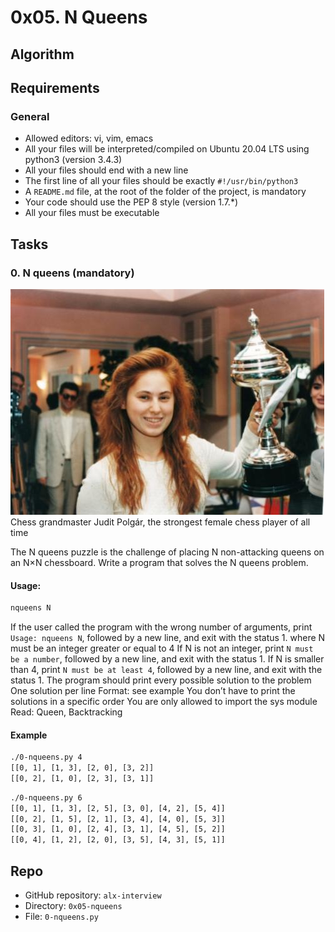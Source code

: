 # 0x05. N Queens

## Algorithm

## Requirements

### General
- Allowed editors: vi, vim, emacs
- All your files will be interpreted/compiled on Ubuntu 20.04 LTS using python3 (version 3.4.3)
- All your files should end with a new line
- The first line of all your files should be exactly `#!/usr/bin/python3`
- A `README.md` file, at the root of the folder of the project, is mandatory
- Your code should use the PEP 8 style (version 1.7.*)
- All your files must be executable

## Tasks

### 0. N queens (mandatory)

![judit](Judit-photo1_602x433.jpg)
Chess grandmaster Judit Polgár, the strongest female chess player of all time

The N queens puzzle is the challenge of placing N non-attacking queens on an N×N chessboard. Write a program that solves the N queens problem.

#### Usage: 
```bash
nqueens N
```
If the user called the program with the wrong number of arguments, print `Usage: nqueens N`, followed by a new line, and exit with the status 1.
where N must be an integer greater or equal to 4
If N is not an integer, print `N must be a number`, followed by a new line, and exit with the status 1.
If N is smaller than 4, print `N must be at least 4`, followed by a new line, and exit with the status 1.
The program should print every possible solution to the problem
One solution per line
Format: see example
You don’t have to print the solutions in a specific order
You are only allowed to import the sys module
Read: Queen, Backtracking

#### Example
```bash
./0-nqueens.py 4
[[0, 1], [1, 3], [2, 0], [3, 2]]
[[0, 2], [1, 0], [2, 3], [3, 1]]
```
```bash
./0-nqueens.py 6
[[0, 1], [1, 3], [2, 5], [3, 0], [4, 2], [5, 4]]
[[0, 2], [1, 5], [2, 1], [3, 4], [4, 0], [5, 3]]
[[0, 3], [1, 0], [2, 4], [3, 1], [4, 5], [5, 2]]
[[0, 4], [1, 2], [2, 0], [3, 5], [4, 3], [5, 1]]
```

## Repo
- GitHub repository: `alx-interview`
- Directory: `0x05-nqueens`
- File: `0-nqueens.py`

